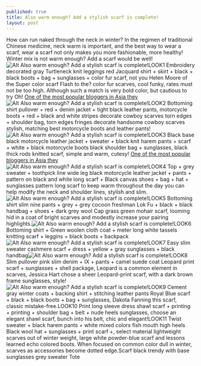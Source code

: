 ```yaml
---
published: true
title: Also warm enough? Add a stylish scarf is complete!
layout: post
---
```

How can run naked through the neck in winter? In the regimen of traditional Chinese medicine, neck warm is important, and the best way to wear a scarf, wear a scarf not only makes you more fashionable, more healthy! Winter mix is not warm enough? Add a scarf would be well!![Alt Also warm enough? Add a stylish scarf is complete!](https://c2.staticflickr.com/8/7384/27196629474_43a19f7384_z.jpg)LOOK1 Embroidery decorated gray Turtleneck knit leggings red Jacquard shirt + skirt + black + black boots + bag + sunglasses + color fur scarf, not you Helen Moore of the Super color scarf Flash to the? color fur scarves, cool funky, rates must not be too high. Although such a match is very bold color, but cautious to try Oh! [One of the most popular bloggers in Asia they](http://www.mkfans.com/2016/06/02/one-of-the-most-popular-bloggers-in-asia-they-are-you-dressing-icon/)![Alt Also warm enough? Add a stylish scarf is complete!](https://c2.staticflickr.com/8/7101/27196633714_cc099e245d_z.jpg)LOOK2 Bottoming shirt pullover + red + denim jacket + tight black leather pants, motorcycle boots + red + black and white stripes decorate cowboy scarves torn edges + shoulder bag, torn edges fringes decorate handsome cowboy scarves stylish, matching best motorcycle boots and leather pants!![Alt Also warm enough? Add a stylish scarf is complete!](https://c2.staticflickr.com/8/7276/27197398763_19b158ec27_z.jpg)LOOK3 Black base black motorcycle leather jacket + sweater + black knit harem pants + scarf + white + black motorcycle boots black shoulder bag + sunglasses, black thick rods knitted scarf, simple and warm, cutesy! [One of the most popular bloggers in Asia they](http://www.mkfans.com/2016/06/02/one-of-the-most-popular-bloggers-in-asia-they-are-you-dressing-icon/)![Alt Also warm enough? Add a stylish scarf is complete!](https://c2.staticflickr.com/8/7379/27733329671_8b73c8fee7_z.jpg)LOOK4 Top + grey sweater + toothpick line wide leg black motorcycle leather jacket + pants + pattern on black and white long scarf + Black canvas shoes + bag + hat + sunglasses pattern long scarf to keep warm throughout the day you can help modify the neck and shoulder lines, stylish and slim.![Alt Also warm enough? Add a stylish scarf is complete!](https://c2.staticflickr.com/8/7498/27808834845_ce50f0d34d_z.jpg)LOOK5 Bottoming shirt slim nine pants + grey + grey cocoon freshman Lok Fu + black + black handbag + shoes + dark grey wool Cap grass green mohair scarf, looming hid in a coat of bright scarves and modestly increase your pairing highlights.![Alt Also warm enough? Add a stylish scarf is complete!](https://c2.staticflickr.com/8/7452/27707619862_cdb430ba66_z.jpg)LOOK6 Bottoming shirt + Green woolen cloth coat + meter long white tassels knitting scarf + leggins + black boots + backpack![Alt Also warm enough? Add a stylish scarf is complete!](https://c2.staticflickr.com/8/7287/27196657964_e0d8825d4f_z.jpg)LOOK7 Easy slim sweater cashmere scarf + dress + yellow + gray sunglasses + black handbag![Alt Also warm enough? Add a stylish scarf is complete!](https://c2.staticflickr.com/8/7425/27196662454_7690a3c1cd_z.jpg)LOOK8 Slim pullover pink slim denim + IX + pants + camel suede coat Leopard print scarf + sunglasses + shell package, Leopard is a common element in scarves, Jessica Hart chose a sheer Leopard-print scarf, with a dark brown frame sunglasses, style!![Alt Also warm enough? Add a stylish scarf is complete!](https://c2.staticflickr.com/8/7467/27196669124_d3eca46ded_z.jpg)LOOK9 Cement gray winter coats + backing shirt + stitching leather pants Royal Blue scarf + black + black boots + bag + sunglasses, Dakota Fanning this scarf, classic mistake-free.LOOK10 Print long sleeve dress shawl scarf + printing + printing + shoulder bag + belt + nude heels sunglasses, choose an elegant shawl scarf, bunch into his belt, chic and elegant!LOOK11 Twist sweater + black harem pants + white mixed colors fish mouth high heels Black wool hat + sunglasses + print scarf +, select material lightweight scarves out of winter weight, large white powder-blue scarf and lessons learned echo colored boots. When focused on common color dull in winter, scarves as accessories become dotted edge.Scarf black trendy with base sunglasses grey sweater Tote